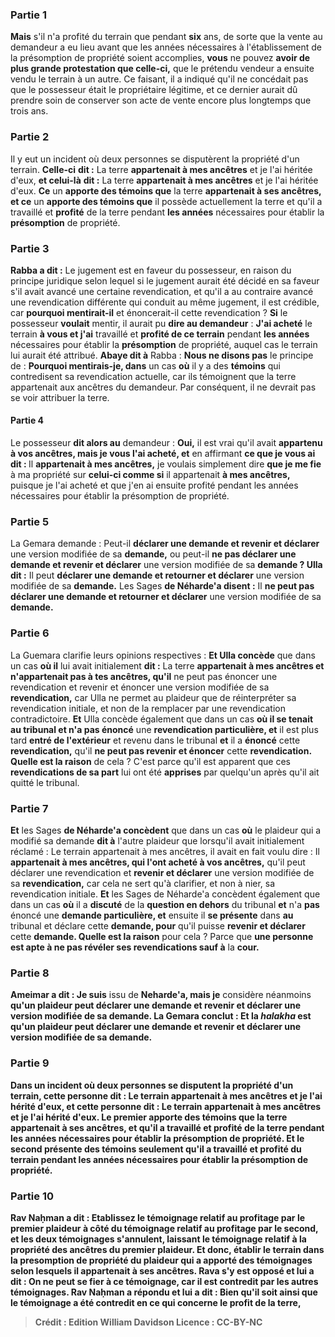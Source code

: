 
### Partie 1
<b>Mais</b> s'il n'a profité du terrain que pendant <b>six</b> ans, de sorte que la vente au demandeur a eu lieu avant que les années nécessaires à l'établissement de la présomption de propriété soient accomplies, <b>vous</b> ne pouvez <b>avoir de plus grande protestation que celle-ci,</b> que le prétendu vendeur a ensuite vendu le terrain à un autre. Ce faisant, il a indiqué qu'il ne concédait pas que le possesseur était le propriétaire légitime, et ce dernier aurait dû prendre soin de conserver son acte de vente encore plus longtemps que trois ans.

### Partie 2
Il y eut un incident où deux personnes se disputèrent la propriété d'un terrain. <b>Celle-ci</b> <b>dit :</b> La terre <b>appartenait à mes ancêtres</b> et je l'ai héritée d'eux, <b>et celui-là</b> <b>dit :</b> La terre <b>appartenait à mes ancêtres</b> et je l'ai héritée d'eux. <b>Ce</b> un <b>apporte des témoins que</b> la terre <b>appartenait à ses ancêtres, et ce</b> un <b>apporte des témoins que</b> il possède actuellement la terre et qu'il a travaillé et <b>profité</b> de la terre pendant <b>les années</b> nécessaires pour établir la <b>présomption</b> de propriété.

### Partie 3
<b>Rabba a dit :</b> Le jugement est en faveur du possesseur, en raison du principe juridique selon lequel si le jugement aurait été décidé en sa faveur s'il avait avancé une certaine revendication, et qu'il a au contraire avancé une revendication différente qui conduit au même jugement, il est crédible, car <b>pourquoi mentirait-il</b> et énoncerait-il cette revendication ? <b>Si</b> le possesseur <b>voulait</b> mentir, il aurait pu <b>dire au demandeur</b> : <b>J'ai acheté</b> le terrain <b>à vous et j'ai</b> travaillé et <b>profité de ce terrain</b> pendant <b>les années</b> nécessaires pour établir la <b>présomption</b> de propriété, auquel cas le terrain lui aurait été attribué. <b>Abaye dit à</b> Rabba : <b>Nous ne disons pas</b> le principe de : <b>Pourquoi mentirais-je, dans</b> un cas <b>où</b> il y a des <b>témoins</b> qui contredisent sa revendication actuelle, car ils témoignent que la terre appartenait aux ancêtres du demandeur. Par conséquent, il ne devrait pas se voir attribuer la terre.

#### Partie 4
Le possesseur <b>dit alors au</b> demandeur : <b>Oui,</b> il est vrai qu'il avait <b>appartenu à vos ancêtres, mais je vous l'ai acheté, et</b> en affirmant <b>ce que je vous ai dit : </b> Il <b>appartenait à mes ancêtres,</b> je voulais simplement dire <b>que je me fie</b> à ma propriété sur <b>celui-ci comme si</b> il appartenait <b>à mes ancêtres,</b> puisque je l'ai acheté et que j'en ai ensuite profité pendant les années nécessaires pour établir la présomption de propriété.

### Partie 5
La Gemara demande : Peut-il <b>déclarer une demande et revenir et déclarer</b> une version modifiée de sa <b>demande,</b> ou peut-il <b>ne pas déclarer une demande et revenir et déclarer</b> une version modifiée de sa <b>demande ? Ulla dit :</b> Il peut <b>déclarer une demande et retourner et déclarer</b> une version modifiée de sa <b>demande.</b> Les Sages <b>de Néharde'a disent :</b> Il <b>ne peut pas déclarer une demande et retourner et déclarer</b> une version modifiée de sa <b>demande.</b>

### Partie 6
La Guemara clarifie leurs opinions respectives : <b>Et Ulla concède</b> que dans un cas <b>où il</b> lui avait initialement <b>dit :</b> La terre <b>appartenait à mes ancêtres et n'appartenait pas à tes ancêtres, qu'il</b> ne peut pas énoncer une revendication et revenir et énoncer</b> une version modifiée de sa <b>revendication,</b> car Ulla ne permet au plaideur que de réinterpréter sa revendication initiale, et non de la remplacer par une revendication contradictoire. <b>Et</b> Ulla concède également que dans un cas <b>où il se tenait au tribunal et n'a pas énoncé</b> une <b>revendication particulière, et</b> il est plus tard <b>entré de l'extérieur</b> et revenu dans le tribunal <b>et</b> il a <b>énoncé</b> cette <b>revendication,</b> qu'il <b>ne peut pas revenir et énoncer</b> cette <b>revendication. Quelle est la raison</b> de cela ? C'est parce qu'il est apparent que ces <b>revendications de sa part</b> lui ont été <b>apprises</b> par quelqu'un après qu'il ait quitté le tribunal.

### Partie 7
<b>Et</b> les Sages <b>de Néharde'a concèdent</b> que dans un cas <b>où</b> le plaideur qui a modifié sa demande <b>dit à</b> l'autre plaideur que lorsqu'il avait initialement réclamé : Le terrain appartenait à mes ancêtres, il avait en fait voulu dire : Il <b>appartenait à mes ancêtres, qui l'ont acheté à vos ancêtres,</b> qu'il peut déclarer une revendication et <b>revenir et déclarer</b> une version modifiée de sa <b>revendication,</b> car cela ne sert qu'à clarifier, et non à nier, sa revendication initiale. <b>Et</b> les Sages de Néharde'a concèdent également que dans un cas <b>où</b> il a <b>discuté</b> de la <b>question en dehors</b> du tribunal <b>et</b> n'a <b>pas</b> énoncé une <b>demande particulière, et</b> ensuite il <b>se présente</b> dans <b>au</b> tribunal et déclare</b> cette <b>demande, pour</b> qu'il puisse <b>revenir et déclarer</b> cette <b>demande. Quelle est la raison</b> pour cela ? Parce que <b>une personne est apte à ne pas révéler ses revendications sauf à</b> la <b>cour.</b>

### Partie 8
<b>Ameimar a dit : Je suis</b> issu de <b>Neharde'a, mais je</b> considère néanmoins <b>qu'un plaideur peut <b>déclarer une demande et revenir et déclarer</b> une version modifiée de sa <b>demande.</b> La Gemara conclut : <b>Et la <i>halakha</i></b> est qu'un plaideur peut <b>déclarer une demande et revenir et déclarer</b> une version modifiée de sa <b>demande.</b>

### Partie 9
Dans un incident où deux personnes se disputent la propriété d'un terrain, <b>cette personne</b> <b>dit :</b> Le terrain <b>appartenait à mes ancêtres</b> et je l'ai hérité d'eux, <b>et cette personne</b> <b>dit :</b> Le terrain <b>appartenait à mes ancêtres</b> et je l'ai hérité d'eux. Le premier <b>apporte des témoins que</b> la terre <b>appartenait à ses ancêtres, et</b> qu'il a travaillé et <b>profité</b> de la terre pendant <b>les années</b> nécessaires pour établir la <b>présomption</b> de propriété. <b>Et</b> le second <b>présente des témoins</b> seulement <b>qu'il a travaillé et <b>profité</b> du terrain pendant <b>les années</b> nécessaires pour établir la <b>présomption</b> de propriété.

### Partie 10
<b>Rav Naḥman a dit : Etablissez</b> le témoignage relatif au <b>profitage</b> par le premier plaideur <b>à côté</b> du témoignage relatif au <b>profitage</b> par le second, et les deux témoignages s'annulent, laissant le témoignage relatif à la propriété des ancêtres du premier plaideur. <b>Et</b> donc, <b>établir le terrain dans</b> la <b>presomption de propriété</b> du plaideur qui a apporté des témoignages selon lesquels il appartenait à ses <b>ancêtres. Rava</b> s'y est opposé et lui a <b>dit : On ne peut se fier à ce témoignage</b>, car il <b>est contredit</b> par les autres témoignages. Rav Naḥman a répondu et lui a <b>dit : Bien</b> qu'il soit ainsi <b>que</b> le témoignage <b>a été contredit en ce qui concerne le profit</b> de la terre,

>Crédit : Edition William Davidson
>Licence : CC-BY-NC